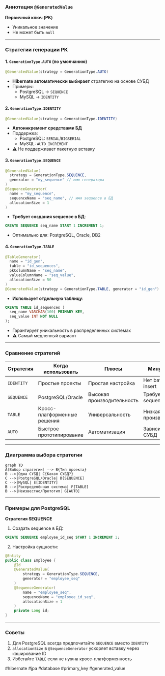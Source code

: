 ### Аннотация `@GeneratedValue`  
**Первичный ключ (PK)**  
- Уникальное значение  
- Не может быть `null`  

---

### Стратегии генерации PK  
#### 1. `GenerationType.AUTO` (по умолчанию)  
```java
@GeneratedValue(strategy = GenerationType.AUTO)
```  
- **Hibernate автоматически выбирает** стратегию на основе СУБД  
- Примеры:  
  - PostgreSQL → `SEQUENCE`  
  - MySQL → `IDENTITY`  

#### 2. `GenerationType.IDENTITY`  
```java
@GeneratedValue(strategy = GenerationType.IDENTITY)
```  
- **Автоинкремент средствами БД**  
- Поддержка:  
  - PostgreSQL: `SERIAL`/`BIGSERIAL`  
  - MySQL: `AUTO_INCREMENT`  
- ⚠️ Не поддерживает пакетную вставку  

#### 3. `GenerationType.SEQUENCE`  
```java
@GeneratedValue(
  strategy = GenerationType.SEQUENCE,
  generator = "my_sequence" // имя генератора
)
@SequenceGenerator(
  name = "my_sequence",
  sequenceName = "seq_name", // имя sequence в БД
  allocationSize = 1
)
```  
- **Требует создания sequence в БД**:  
```sql
CREATE SEQUENCE seq_name START 1 INCREMENT 1;
```  
- Оптимально для: PostgreSQL, Oracle, DB2  

#### 4. `GenerationType.TABLE`  
```java
@TableGenerator(
  name = "id_gen",
  table = "id_sequences",
  pkColumnName = "seq_name",
  valueColumnName = "seq_value",
  allocationSize = 50
)
@GeneratedValue(strategy = GenerationType.TABLE, generator = "id_gen")
```  
- **Использует отдельную таблицу**:  
```sql
CREATE TABLE id_sequences (
  seq_name VARCHAR(100) PRIMARY KEY,
  seq_value INT NOT NULL
);
```  
- Гарантирует уникальность в распределенных системах  
- ⚠️ Самый медленный вариант  

---

### Сравнение стратегий  
| Стратегия       | Когда использовать          | Плюсы                     | Минусы              |
|-----------------|----------------------------|--------------------------|---------------------|
| `IDENTITY`      | Простые проекты            | Простая настройка         | Нет batch-insert    |
| `SEQUENCE`      | PostgreSQL/Oracle          | Высокая производительность| Требует sequence    |
| `TABLE`         | Кросс-платформенные решения| Универсальность           | Низкая производит.  |
| `AUTO`          | Быстрое прототипирование   | Автоматизация             | Зависит от СУБД     |

---

### Диаграмма выбора стратегии  
```mermaid
graph TD
A[Выбор стратегии] --> B{Тип проекта}
B -->|Одна СУБД| C{Какая СУБД?}
C -->|PostgreSQL/Oracle| D[SEQUENCE]
C -->|MySQL| E[IDENTITY]
B -->|Распределённая система| F[TABLE]
B -->|Неизвестно/Прототип| G[AUTO]
```

---

### Примеры для PostgreSQL  
**Стратегия SEQUENCE**  
1. Создать sequence в БД:  
```sql
CREATE SEQUENCE employee_id_seq START 1 INCREMENT 1;
```  
2. Настройка сущности:  
```java
@Entity
public class Employee {
    @Id
    @GeneratedValue(
        strategy = GenerationType.SEQUENCE,
        generator = "employee_seq"
    )
    @SequenceGenerator(
        name = "employee_seq",
        sequenceName = "employee_id_seq",
        allocationSize = 1
    )
    private Long id;
}
```  

---

### Советы  
1. Для PostgreSQL всегда предпочитайте `SEQUENCE` вместо `IDENTITY`  
2. `allocationSize` в `@SequenceGenerator` ускоряет вставку через кэширование ID  
3. Избегайте `TABLE` если не нужна кросс-платформенность  

#hibernate #jpa #database #primary_key #generated_value

